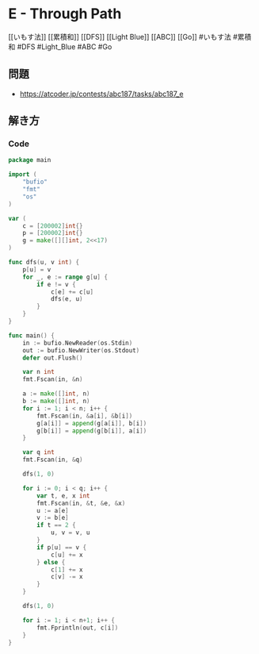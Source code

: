 # E - Through Path
[[いもす法]] [[累積和]] [[DFS]] [[Light Blue]] [[ABC]] [[Go]]
#いもす法 #累積和 #DFS #Light_Blue #ABC #Go 

## 問題
- https://atcoder.jp/contests/abc187/tasks/abc187_e

## 解き方
### Code
```go
package main

import (
	"bufio"
	"fmt"
	"os"
)

var (
	c = [200002]int{}
	p = [200002]int{}
	g = make([][]int, 2<<17)
)

func dfs(u, v int) {
	p[u] = v
	for _, e := range g[u] {
		if e != v {
			c[e] += c[u]
			dfs(e, u)
		}
	}
}

func main() {
	in := bufio.NewReader(os.Stdin)
	out := bufio.NewWriter(os.Stdout)
	defer out.Flush()

	var n int
	fmt.Fscan(in, &n)

	a := make([]int, n)
	b := make([]int, n)
	for i := 1; i < n; i++ {
		fmt.Fscan(in, &a[i], &b[i])
		g[a[i]] = append(g[a[i]], b[i])
		g[b[i]] = append(g[b[i]], a[i])
	}

	var q int
	fmt.Fscan(in, &q)

	dfs(1, 0)

	for i := 0; i < q; i++ {
		var t, e, x int
		fmt.Fscan(in, &t, &e, &x)
		u := a[e]
		v := b[e]
		if t == 2 {
			u, v = v, u
		}
		if p[u] == v {
			c[u] += x
		} else {
			c[1] += x
			c[v] -= x
		}
	}

	dfs(1, 0)

	for i := 1; i < n+1; i++ {
		fmt.Fprintln(out, c[i])
	}
}
```